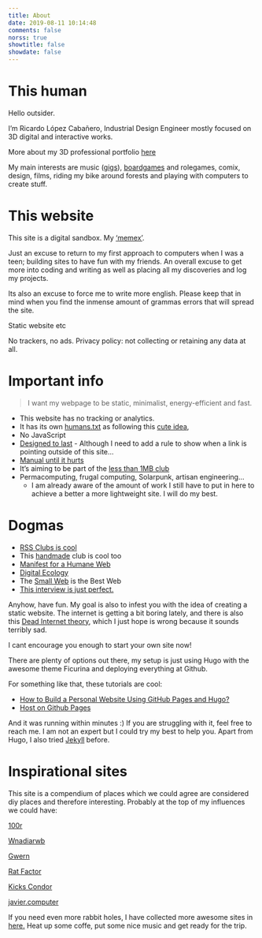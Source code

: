 ```yaml
---
title: About
date: 2019-08-11 10:14:48
comments: false
norss: true
showtitle: false
showdate: false
---
```


# This human

Hello outsider.

I’m Ricardo López Cabañero, Industrial Design Engineer mostly focused on 3D digital and interactive works.

More about my 3D professional portfolio [here](http://rirsc.xyz)  

My main interests are music ([gigs](https://www.notion.so/Web-2-0-Gigs-bc40454f5f0743b0a9d37f6144834c5a?pvs=21)), [boardgames](https://www.notion.so/Web-2-0-Boardgames-d5ee67fee6774c9ab560fa8aa550bb67?pvs=21) and rolegames, comix, design, films, riding my bike around forests and playing with computers to create stuff.

# This website

This site is a digital sandbox. My [‘memex’](https://pluralistic.net/2021/05/09/the-memex-method/). 

Just an excuse to return to my first approach to computers when I was a teen; building sites to have fun with my friends. An overall excuse to get more into coding and writing as well as placing all my discoveries and log my projects.

Its also an excuse to force me to write more english. Please keep that in mind when you find the inmense amount of grammas errors that will spread the site.

Static website etc

No trackers, no ads. Privacy policy: not collecting or retaining any data at all.

# Important info

> I want my webpage to be static, minimalist, energy-efficient and fast.
> 
- This website has no tracking or analytics.
- It has its own [humans.txt](/humans.txt) as following this [cute idea](https://humanstxt.org/), 
- No JavaScript
- [Designed to last](https://jeffhuang.com/designed_to_last/) - Although I need to add a rule to show when a link is pointing outside of this site…
- [Manual until it hurts](https://indieweb.org/manual_until_it_hurts)
- It’s aiming to be part of the [less than 1MB club](https://1mb.club/blog/https-redirects/)
- Permacomputing, frugal computing, Solarpunk, artisan engineering…
    - I am already aware of the amount of work I still have to put in here to achieve a better a more lightweight site. I will do my best.

# Dogmas

- [RSS Clubs is cool](https://daverupert.com/rss-club/)
- This [handmade](https://gossipsweb.net/) club is cool too
- [Manifest for a Humane Web](https://humanewebmanifesto.com/)
- [Digital Ecology](https://adasokol.com/digital-ecology/)
- The [Small Web](https://neustadt.fr/essays/the-small-web/) is the Best Web
- [This interview is just perfect.](https://www.kickscondor.com/nadia-eghbal/)

Anyhow, have fun. My goal is also to infest you with the idea of creating a static website. The internet is getting a bit boring lately, and there is also this [Dead Internet theory](https://en.wikipedia.org/wiki/Dead_Internet_theory), which I just hope is wrong because it sounds terribly sad.

I cant encourage you enough to start your own site now!

There are plenty of options out there, my setup is just using Hugo with the awesome theme Ficurina and deploying everything at Github.

For something like that, these tutorials are cool:

- [How to Build a Personal Website Using GitHub Pages and Hugo?](https://juliecodestack.github.io/2023/04/13/build_hugo_site/)
- [Host on Github Pages](https://gohugo.io/hosting-and-deployment/hosting-on-github/)

And it was running within minutes :) If you are struggling with it, feel free to reach me. I am not an expert but I could try my best to help you. Apart from Hugo, I also tried [Jekyll](https://jekyllrb.com/) before.

# Inspirational sites

This site is a compendium of places which we could agree are considered diy places and therefore interesting. Probably at the top of my influences we could have:

[100r](https://100r.co/site/about_us.html)

[Wnadiarwb](https://wnoadiarwb.us/)

[Gwern](https://gwern.net/index)

[Rat Factor](https://ratfactor.com/)

[Kicks Condor](https://www.kickscondor.com/)

[javier.computer](https://javier.computer/)

If you need even more rabbit holes, I have collected more awesome sites in [here.](https://www.notion.so/Web-2-0-Digital-Love-3b4bff5b575244a1894eed38ea2365b2?pvs=21) Heat up some coffe, put some nice music and get ready for the trip.